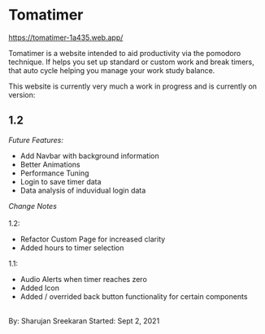 <h1>Tomatimer</h1>

https://tomatimer-1a435.web.app/

Tomatimer is a website intended to aid productivity via the pomodoro technique. If helps you set up standard or custom work and break timers, that auto cycle helping you manage your work study balance.

This website is currently very much a work in progress and is currently on version:

<h2> 1.2 </h2>

<em>Future Features:</em>
<br>
* Add Navbar with background information
* Better Animations
* Performance Tuning
* Login to save timer data 
* Data analysis of induvidual login data

<i> Change Notes </i>
<br> <br>
1.2:

- Refactor Custom Page for increased clarity
- Added hours to timer selection

1.1:

- Audio Alerts when timer reaches zero
- Added Icon
- Added / overrided back button functionality for certain components

<br>
By: Sharujan Sreekaran
Started: Sept 2, 2021
